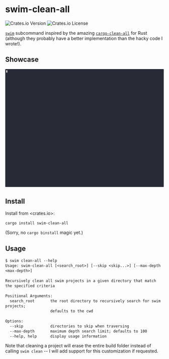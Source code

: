 # swim-clean-all

![Crates.io Version](https://img.shields.io/crates/v/swim-clean-all)
![Crates.io License](https://img.shields.io/crates/l/swim-clean-all)

[`swim`](https://gitlab.com/spade-lang/swim) subcommand inspired by the amazing
[`cargo-clean-all`](https://github.com/dnlmlr/cargo-clean-all) for Rust
(although they probably have a better implementation than the hacky code I
wrote!).

## Showcase

![Example usage of the tool](./asset/showcase.gif)

## Install

Install from <crates.io>:

```
cargo install swim-clean-all
```

(Sorry, no `cargo binstall` magic yet.)

## Usage

```
$ swim clean-all --help
Usage: swim-clean-all [<search_root>] [--skip <skip...>] [--max-depth <max-depth>]

Recursively clean all swim projects in a given directory that match the specified criteria

Positional Arguments:
  search_root       the root directory to recursively search for swim projects;
                    defaults to the cwd

Options:
  --skip            directories to skip when traversing
  --max-depth       maximum depth search limit; defaults to 100
  --help, help      display usage information
```

Note that cleaning a project will erase the entire build folder instead of
calling `swim clean` -- I will add support for this customization if requested.
